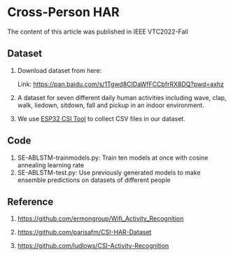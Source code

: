 # Cross-Person HAR

The content of this article was published in IEEE VTC2022-Fall

## Dataset

1. Download dataset from here: 

   Link: https://pan.baidu.com/s/1Tgwd8CIDaWfFCCbfrRX8DQ?pwd=axhz 

2. A dataset for seven different daily human activities including wave, clap, walk, liedown, sitdown, fall and pickup in an indoor environment.

3. We use [ESP32 CSI Tool](https://github.com/StevenMHernandez/ESP32-CSI-Tool)  to collect CSV files in our dataset.



## Code

1. SE-ABLSTM-trainmodels.py: Train ten models at once with cosine annealing learning rate
2. SE-ABLSTM-test.py: Use previously generated models to make ensemble predictions on datasets of different people



## Reference

1. https://github.com/ermongroup/Wifi_Activity_Recognition

2. https://github.com/parisafm/CSI-HAR-Dataset

3. https://github.com/ludlows/CSI-Activity-Recognition

   









